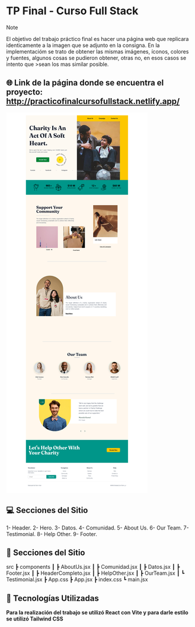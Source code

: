 # TP Final - Curso Full Stack

>[!NOTE]
>El objetivo del trabajo práctico final es hacer una página web que replicara identicamente a la imagen que se adjunto en la consigna.
>En la implementacióm se trato de obtener las mismas imágenes, íconos, colores y fuentes, algunos cosas se pudieron obtener, otras no, en esos casos se intento que >sean los mas similar posible.

## 🌐 Link de la página donde se encuentra el proyecto: http://practicofinalcursofullstack.netlify.app/

![Imagen proyecto](https://github.com/PanchoPereyra/TP_Final/blob/main/public/imagenes/Imagen_proyecto_completo.png)

## 💻 Secciones del Sitio

1- Header.
2- Hero.
3- Datos.
4- Comunidad.
5- About Us.
6- Our Team.
7- Testimonial.
8- Help Other.
9- Footer.

## 📁 Secciones del Sitio
src
 ┣ components
 ┃ ┣ AboutUs.jsx
 ┃ ┣ Comunidad.jsx
 ┃ ┣ Datos.jsx
 ┃ ┣ Footer.jsx
 ┃ ┣ HeaderCompleto.jsx
 ┃ ┣ HelpOther.jsx
 ┃ ┣ OurTeam.jsx
 ┃ ┗ Testimonial.jsx
 ┣ App.css
 ┣ App.jsx
 ┣ index.css
 ┗ main.jsx


## 📌 Tecnologías Utilizadas

**Para la realización del trabajo se utilizó React con Vite y para darle estilo se utilizó Tailwind CSS**

